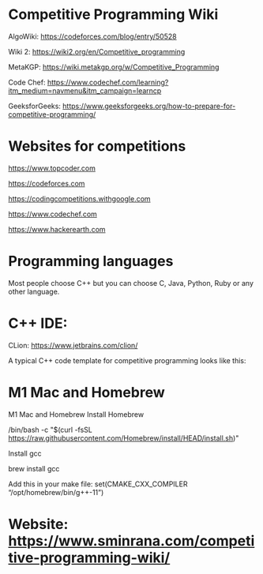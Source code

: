 # Competitive Programming Wiki

AlgoWiki: https://codeforces.com/blog/entry/50528

Wiki 2: https://wiki2.org/en/Competitive_programming

MetaKGP: https://wiki.metakgp.org/w/Competitive_Programming

Code Chef: https://www.codechef.com/learning?itm_medium=navmenu&itm_campaign=learncp

GeeksforGeeks: https://www.geeksforgeeks.org/how-to-prepare-for-competitive-programming/

# Websites for competitions

https://www.topcoder.com

https://codeforces.com

https://codingcompetitions.withgoogle.com

https://www.codechef.com

https://www.hackerearth.com

# Programming languages

Most people choose C++ but you can choose C, Java, Python, Ruby or any other language. 

# C++ IDE: 

CLion: https://www.jetbrains.com/clion/

A typical C++ code template for competitive programming looks like this:

# M1 Mac and Homebrew

M1 Mac and Homebrew
Install Homebrew

/bin/bash -c "$(curl -fsSL https://raw.githubusercontent.com/Homebrew/install/HEAD/install.sh)"

Install gcc

brew install gcc

Add this in your make file:
set(CMAKE_CXX_COMPILER “/opt/homebrew/bin/g++-11”)


# Website: https://www.sminrana.com/competitive-programming-wiki/
